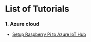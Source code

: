 # List of Tutorials

### 1. Azure cloud
* [Setup Raspberry Pi to Azure IoT Hub](https://github.com/Bertolt/Azure_IoT_Tutorials/tree/master/AzureIoTHub)

